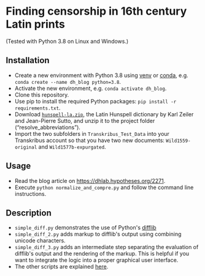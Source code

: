 # Finding censorship in 16th century Latin prints

(Tested with Python 3.8 on Linux and Windows.)

## Installation
* Create a new environment with Python 3.8 using [venv](https://docs.python-guide.org/dev/virtualenvs/) or [conda](https://docs.anaconda.com/), e.g. `conda create --name dh_blog python=3.8`.
* Activate the new environment, e.g. `conda activate dh_blog`.
* Clone this repository.
* Use pip to install the required Python packages: `pip install -r requirements.txt`.
* Download [`hunspell-la.zip`](https://latin-dict.github.io/docs/hunspell-la.zip), the Latin Hunspell dictionary by Karl Zeiler and Jean-Pierre Sutto, and unzip it to the project folder (“resolve_abbreviations”).
* Import the two subfolders in `Transkribus_Test_Data` into your Transkribus account so that you have two new documents: `Wild1559-original` and `Wild1577b-expurgated`.

## Usage
* Read the blog article on https://dhlab.hypotheses.org/2271.
* Execute `python normalize_and_compre.py` and follow the command line instructions.

## Description
* `simple_diff.py` demonstrates the use of Python's [difflib](https://docs.python.org/3/library/difflib.html)
* `simple_diff_2.py` adds markup to difflib's output using combining unicode characters.
* `simple_diff_3.py` adds an intermediate step separating the evaluation of difflib's output and the rendering of the markup. This is helpful if you want to integrate the logic into a proper graphical user interface.
* The other scripts are explained [here](https://github.com/gedoensmanagement/resolve_abbreviations).

